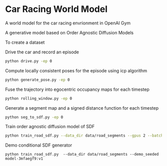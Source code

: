 # Car Racing World Model

A world model for the car racing envrionment in OpenAI Gym 

A generative model based on Order Agnostic Diffusion Models

To create a dataset

Drive the car and record an episode
```bash
python drive.py -ep 0
```

Compute locally consistent poses for the episode using icp algorithm
```bash
python generate_pose.py -ep 0
```

Fuse the trajectory into egocentric occupancy maps for each timestep
```bash
python rolling_window.py -ep 0
```

Generate a segment map and a signed distance function for each timestep
```bash
python seg_to_sdf.py -ep 0
```

Train order agnostic diffusion model of SDF
```bash
python train_road_sdf.py --data_dir data/road_segments --gpus 2 --batch_size 64 --num_workers 32 --check_val_every_n_epoch 100 --max_epochs 2000
```

Demo conditional SDF generator
```bach
python train_road_sdf.py  --data_dir data/road_segments --demo_seeded model-3mfaegf9:v1
```
